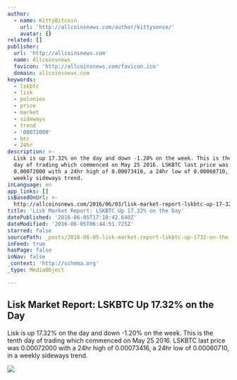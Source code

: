 ```yaml
---
author:
  - name: KittyBitcoin
    url: 'http://allcoinsnews.com/author/kittysense/'
    avatar: {}
related: []
publisher:
  url: 'http://allcoinsnews.com'
  name: Allcoinsnews
  favicon: 'http://allcoinsnews.com/favicon.ico'
  domain: allcoinsnews.com
keywords:
  - lskbtc
  - lisk
  - poloniex
  - price
  - market
  - sideways
  - trend
  - '00072000'
  - btc
  - 24hr
description: >-
  Lisk is up 17.32% on the day and down -1.20% on the week. This is the tenth
  day of trading which commenced on May 25 2016. LSKBTC last price was
  0.00072000 with a 24hr high of 0.00073416, a 24hr low of 0.00060710, in a
  weekly sideways trend.
inLanguage: en
app_links: []
isBasedOnUrl: >-
  http://allcoinsnews.com/2016/06/03/lisk-market-report-lskbtc-up-17-32-on-the-day/
title: 'Lisk Market Report: LSKBTC Up 17.32% on the Day'
datePublished: '2016-06-05T17:10:42.640Z'
dateModified: '2016-06-05T06:44:51.725Z'
starred: false
sourcePath: _posts/2016-06-05-lisk-market-report-lskbtc-up-1732-on-the-day.md
inFeed: true
hasPage: false
inNav: false
_context: 'http://schema.org'
_type: MediaObject

---
```

<article style=""><h1>Lisk Market Report: LSKBTC Up 17.32% on the Day</h1><p>Lisk is up 17.32% on the day and down -1.20% on the week. This is the tenth day of trading which commenced on May 25 2016. LSKBTC last price was 0.00072000 with a 24hr high of 0.00073416, a 24hr low of 0.00060710, in a weekly sideways trend.</p><img src="http://allcoinsnews.com/wp-content/uploads/2016/02/lisk.jpg" /></article>